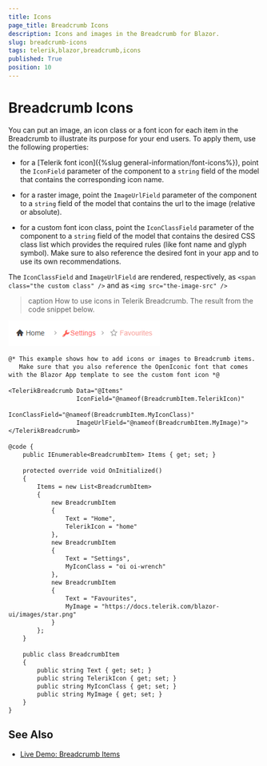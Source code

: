```yaml
---
title: Icons
page_title: Breadcrumb Icons
description: Icons and images in the Breadcrumb for Blazor.
slug: breadcrumb-icons
tags: telerik,blazor,breadcrumb,icons
published: True
position: 10
---
```


# Breadcrumb Icons

You can put an image, an icon class or a font icon for each item in the Breadcrumb to illustrate its purpose for your end users. To apply them, use the following properties:

* for a [Telerik font icon]({%slug general-information/font-icons%}), point the `IconField` parameter of the component to a `string` field of the model that contains the corresponding icon name.

* for a raster image, point the `ImageUrlField` parameter of the component to a `string` field of the model that contains the url to the image (relative or absolute).

* for a custom font icon class, point the `IconClassField` parameter of the component to a `string` field of the model that contains the desired CSS class list which provides the required rules (like font name and glyph symbol). Make sure to also reference the desired font in your app and to use its own recommendations.

The `IconClassField` and `ImageUrlField` are rendered, respectively, as `<span class="the custom class" />` and as `<img src="the-image-src" />`

>caption How to use icons in Telerik Breadcrumb. The result from the code snippet below.

![Breadcrumb Icons](images/breadcrumb-icons-example.png)

````CSHTML
@* This example shows how to add icons or images to Breadcrumb items. 
   Make sure that you also reference the OpenIconic font that comes with the Blazor App template to see the custom font icon *@

<TelerikBreadcrumb Data="@Items"
                   IconField="@nameof(BreadcrumbItem.TelerikIcon)"
                   IconClassField="@nameof(BreadcrumbItem.MyIconClass)"
                   ImageUrlField="@nameof(BreadcrumbItem.MyImage)">
</TelerikBreadcrumb>

@code {
    public IEnumerable<BreadcrumbItem> Items { get; set; }

    protected override void OnInitialized()
    {
        Items = new List<BreadcrumbItem>
        {
            new BreadcrumbItem
            {
                Text = "Home",
                TelerikIcon = "home"
            },
            new BreadcrumbItem
            {
                Text = "Settings",
                MyIconClass = "oi oi-wrench"
            },
            new BreadcrumbItem
            {
                Text = "Favourites",
                MyImage = "https://docs.telerik.com/blazor-ui/images/star.png"
            }
        };
    }

    public class BreadcrumbItem
    {
        public string Text { get; set; }
        public string TelerikIcon { get; set; }
        public string MyIconClass { get; set; }
        public string MyImage { get; set; }
    }
}
````



## See Also

  * [Live Demo: Breadcrumb Items](https://demos.telerik.com/blazor-ui/breadcrumb/items)
